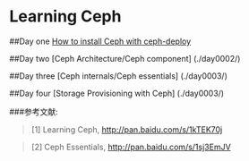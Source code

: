 # Learning Ceph

##Day one
[How to install Ceph with ceph-deploy](./day0001/)

##Day two
[Ceph Architecture/Ceph component] (./day0002/)

##Day three
[Ceph internals/Ceph essentials] (./day0003/)

##Day four
[Storage Provisioning with Ceph] (./day0003/)


###参考文献:

>\[1] Learning Ceph, <http://pan.baidu.com/s/1kTEK70j>

>\[2] Ceph Essentials, <http://pan.baidu.com/s/1sj3EmJV>

